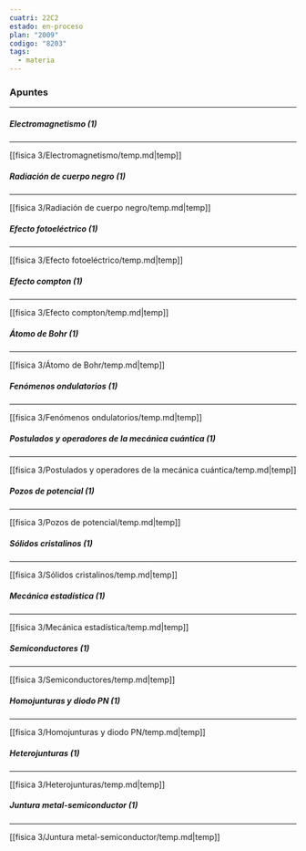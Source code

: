 ```yaml
---
cuatri: 22C2
estado: en-proceso
plan: "2009"
codigo: "8203"
tags:
  - materia
---
```

### Apuntes 
---
##### Electromagnetismo (1)
---
[[fisica 3/Electromagnetismo/temp.md|temp]]
##### Radiación de cuerpo negro (1)
---
[[fisica 3/Radiación de cuerpo negro/temp.md|temp]]
##### Efecto fotoeléctrico (1)
---
[[fisica 3/Efecto fotoeléctrico/temp.md|temp]]
##### Efecto compton (1)
---
[[fisica 3/Efecto compton/temp.md|temp]]
##### Átomo de Bohr (1)
---
[[fisica 3/Átomo de Bohr/temp.md|temp]]
##### Fenómenos ondulatorios (1)
---
[[fisica 3/Fenómenos ondulatorios/temp.md|temp]]
##### Postulados y operadores de la mecánica cuántica (1)
---
[[fisica 3/Postulados y operadores de la mecánica cuántica/temp.md|temp]]
##### Pozos de potencial (1)
---
[[fisica 3/Pozos de potencial/temp.md|temp]]
##### Sólidos cristalinos (1)
---
[[fisica 3/Sólidos cristalinos/temp.md|temp]]
##### Mecánica estadística (1)
---
[[fisica 3/Mecánica estadística/temp.md|temp]]
##### Semiconductores (1)
---
[[fisica 3/Semiconductores/temp.md|temp]]
##### Homojunturas y diodo PN (1)
---
[[fisica 3/Homojunturas y diodo PN/temp.md|temp]]
##### Heterojunturas (1)
---
[[fisica 3/Heterojunturas/temp.md|temp]]
##### Juntura metal-semiconductor (1)
---
[[fisica 3/Juntura metal-semiconductor/temp.md|temp]]
